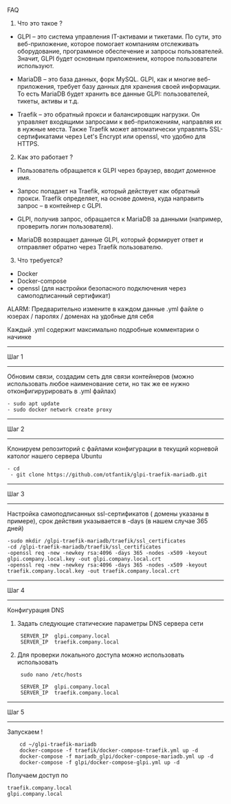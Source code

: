 FAQ
1. Что это такое ? 

- GLPI – это система управления IT-активами и тикетами. По сути, это веб-приложение, которое помогает компаниям отслеживать оборудование, программное обеспечение и запросы пользователей. Значит, GLPI будет основным приложением, которое пользователи используют.

- MariaDB – это база данных, форк MySQL. GLPI, как и многие веб-приложения, требует базу данных для хранения своей информации. То есть MariaDB будет хранить все данные GLPI: пользователей, тикеты, активы и т.д.

- Traefik – это обратный прокси и балансировщик нагрузки. Он управляет входящими запросами к веб-приложениям, направляя их в нужные места. Также Traefik может автоматически управлять SSL-сертификатами через Let's Encrypt или openssl, что удобно для HTTPS.

2. Как это работает ?

- Пользователь обращается к GLPI через браузер, вводит доменное имя.

- Запрос попадает на Traefik, который действует как обратный прокси. Traefik определяет, на основе домена, куда направить запрос – в контейнер с GLPI.

- GLPI, получив запрос, обращается к MariaDB за данными (например, проверить логин пользователя).

- MariaDB возвращает данные GLPI, который формирует ответ и отправляет обратно через Traefik пользователю.

3. Что требуется?

- Docker
- Docker-compose
- openssl (для настройки безопасного подключения через самоподписанный сертификат)
  
ALARM: Предварительно измените в каждом данные .yml файле о юзерах / паролях / доменах на удобные для себя 

Каждый .yml содержит максимально подробные комментарии о начинке

_____________________________________________________________________________________________________________________________________________________

Шаг 1

_____________________________________________________________________________________________________________________________________________________

Обновим связи, создадим сеть для связи контейнеров (можно использовать любое наименование сети, но так же ее нужно отконфигирурировать в .yml файлах)

	- sudo apt update
  	- sudo docker network create proxy
_____________________________________________________________________________________________________________________________________________________

Шаг 2

_____________________________________________________________________________________________________________________________________________________
Клонируем репозиторий с файлами конфигурации в текущий корневой католог нашего сервера Ubuntu

	- cd 
	 - git clone https://github.com/otfantik/glpi-traefik-mariadb.git
  
_____________________________________________________________________________________________________________________________________________________

Шаг 3

_____________________________________________________________________________________________________________________________________________________
Настройка самоподписанных ssl-сертификатов ( домены указаны в примере), срок действия указывается в -days (в нашем случае 365 дней) 

	-sudo mkdir /glpi-traefik-mariadb/traefik/ssl_certificates	
	-cd /glpi-traefik-mariadb/traefik/ssl_certificates
 	-openssl req -new -newkey rsa:4096 -days 365 -nodes -x509 -keyout glpi.company.local.key -out glpi.company.local.crt
	-openssl req -new -newkey rsa:4096 -days 365 -nodes -x509 -keyout traefik.company.local.key -out traefik.company.local.crt



_____________________________________________________________________________________________________________________________________________________

Шаг 4

_____________________________________________________________________________________________________________________________________________________
Конфигурация DNS 

1. Задать следующие статические параметры DNS сервера сети 

		SERVER_IP  glpi.company.local
		SERVER_IP  traefik.company.local

2. Для проверки локального доступа можно использовать использовать

   		sudo nano /etc/hosts
   
		SERVER_IP  glpi.company.local
		SERVER_IP  traefik.company.local


_____________________________________________________________________________________________________________________________________________________

Шаг 5

_____________________________________________________________________________________________________________________________________________________

Запускаем !

		cd ~/glpi-traefik-mariadb
		docker-compose -f traefik/docker-compose-traefik.yml up -d
		docker-compose -f mariadb_glpi/docker-compose-mariadb.yml up -d
		docker-compose -f glpi/docker-compose-glpi.yml up -d
Получаем доступ по 

	traefik.company.local
 	glpi.company.local
